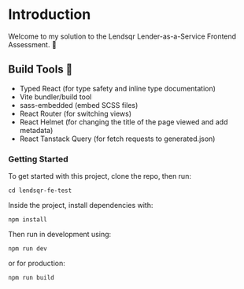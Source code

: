 # Introduction

Welcome to my solution to the Lendsqr Lender-as-a-Service Frontend Assessment. 👋

## Build Tools 🧰

- Typed React (for type safety and inline type documentation)
- Vite bundler/build tool
- sass-embedded (embed SCSS files)
- React Router (for switching views)
- React Helmet (for changing the title of the page viewed and add metadata)
- React Tanstack Query (for fetch requests to generated.json)

### Getting Started

To get started with this project, clone the repo, then run:

```cd lendsqr-fe-test```

Inside the project, install dependencies with:

```npm install```

Then run in development using:

```npm run dev```

or for production:

```npm run build```
